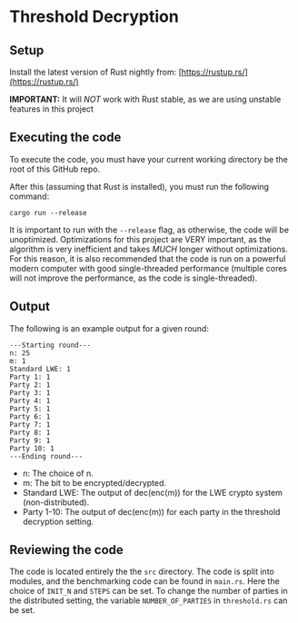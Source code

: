 # Threshold Decryption
## Setup
Install the latest version of Rust nightly from: [https://rustup.rs/](https://rustup.rs/)

**IMPORTANT:** It will *NOT* work with Rust stable, as we are using unstable features in this project

## Executing the code
To execute the code, you must have your current working directory be the root of this GitHub repo.

After this (assuming that Rust is installed), you must run the following command:

```
cargo run --release
```

It is important to run with the `--release` flag, as otherwise, the code will be unoptimized. Optimizations for this project are VERY important, as the algorithm is very inefficient and takes *MUCH* longer without optimizations.
For this reason, it is also recommended that the code is run on a powerful modern computer with good single-threaded performance (multiple cores will not improve the performance, as the code is single-threaded).

## Output
The following is an example output for a given round:

```
---Starting round---
n: 25
m: 1
Standard LWE: 1
Party 1: 1
Party 2: 1
Party 3: 1
Party 4: 1
Party 5: 1
Party 6: 1
Party 7: 1
Party 8: 1
Party 9: 1
Party 10: 1
---Ending round---
```

- n: The choice of n.
- m: The bit to be encrypted/decrypted.
- Standard LWE: The output of dec(enc(m)) for the LWE crypto system (non-distributed).
- Party 1-10: The output of dec(enc(m)) for each party in the threshold decryption setting.


## Reviewing the code
The code is located entirely the the `src` directory. The code is split into modules, and the benchmarking code can be found in `main.rs`. Here the choice of `INIT_N` and `STEPS` can be set. To change the number of parties in the distributed setting, the variable `NUMBER_OF_PARTIES` in `threshold.rs` can be set.